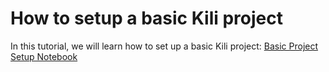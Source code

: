 # How to setup a basic Kili project

In this tutorial, we will learn how to set up a basic Kili project: [Basic Project Setup Notebook](https://github.com/kili-technology/kili-python-sdk/blob/master/recipes/basic_project_setup.ipynb)
